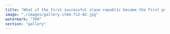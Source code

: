 ```yaml
---
title: "What if the first successful slave republic became the first post-state society?<br /><br />Haiti doesn’t need to be 'saved.'<br />It needs to be reimagined.<br /><br />As centralized governance collapses, a new kind of possibility emerges—not based on imported institutions, but on local legitimacy, economic coordination, and digital sovereignty.<br /><br />What if:<br />- Neighborhoods became autonomous zones secured by community-led DAOs?<br />- Treasury and services were managed on-chain, not on paper?<br />- Identity was tied to contribution, not corruption?<br />- Governance happened through markets, not ministries?<br /><br />This isn’t a sci-fi thought experiment. This is the vacuum where something real can grow. Haiti might not just survive collapse—it might prototype the future.<br /><br />If you’re building coordination tools, crypto infrastructure, or parallel governance systems, I want to talk. The opportunity to help shape a new model—one rooted in freedom, resilience, and transparency—is here.<br /><br />Let’s stop asking 'What if?'<br />Let’s start building 'What’s next.'<br /><br /><br />#Haiti <br />#Decentralization <br />#Coordination <br />#NetworkState <br />#CryptoSovereignty <br />#PostStateSociety <br />#RebuildDifferently"
image: "./images/gallery-item-712-02.jpg"
watermark: "709"
section: "gallery"
---
```


